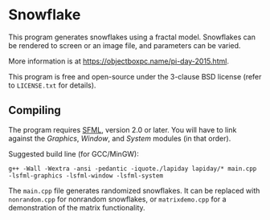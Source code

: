 # Snowflake

This program generates snowflakes using a fractal model. Snowflakes can be rendered to screen or an image file, and parameters can be varied.

More information is at <https://objectboxpc.name/pi-day-2015.html>.

This program is free and open-source under the 3-clause BSD license (refer to `LICENSE.txt` for details).

## Compiling

The program requires [SFML](https://www.sfml-dev.org/), version 2.0 or later. You will have to link against the *Graphics*, *Window*, and *System* modules (in that order).

Suggested build line (for GCC/MinGW):

	g++ -Wall -Wextra -ansi -pedantic -iquote./lapiday lapiday/* main.cpp -lsfml-graphics -lsfml-window -lsfml-system

The `main.cpp` file generates randomized snowflakes. It can be replaced with `nonrandom.cpp` for nonrandom snowflakes, or `matrixdemo.cpp` for a demonstration of the matrix functionality.
